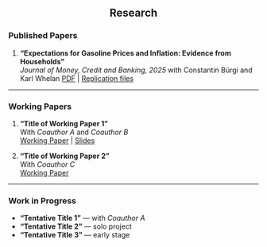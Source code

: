 <div style="text-align: center">

## Research

</div>

### Published Papers

1. **“Expectations for Gasoline Prices and Inflation: Evidence from Households”**  
   *Journal of Money, Credit and Banking, 2025*
    with Constantin Bürgi and Karl Whelan
   [PDF](https://onlinelibrary.wiley.com/doi/10.1111/jmcb.13260) | [Replication files](https://github.com/srivastava-prachi/Expectations-for-Gasoline-Prices-and-Inflation-Evidence-from-Households-Replication)

---

### Working Papers

1. **“Title of Working Paper 1”**  
   With *Coauthor A* and *Coauthor B*  
   [Working Paper](link-to-ssrn-or-arxiv) | [Slides](link-to-slides.pdf)

2. **“Title of Working Paper 2”**  
   With *Coauthor C*  
   [Working Paper](link-to-NBER-or-SSRN)

---

### Work in Progress

- **“Tentative Title 1”** — with *Coauthor A*  
- **“Tentative Title 2”** — solo project  
- **“Tentative Title 3”** — early stage
